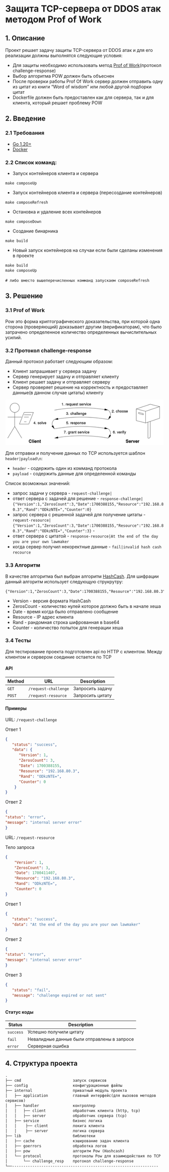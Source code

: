 # Защита TCP-сервера от DDOS атак методом Prof of Work

## 1. Описание
Проект решает задачу защиты TCP-сервера от DDOS атак и для его реализации должны выполнятся следующие условия: 
+ Для защиты необходимо использовать метод [Prof of Work](https://en.wikipedia.org/wiki/Proof_of_work)(протокол challenge-response)
+ Выбор алгоритма POW должен быть объеснен
+ После проверки работы Prof Of Work сервер должен отправить одну из цитат из книги “Word of wisdom” или любой другой подборки цитат
+ Dockerfile должен быть предоставлен как для сервера, так и для клиента, который решает проблему POW

## 2. Введение
### 2.1 Требования
+ [Go 1.20+]()
+ [Docker]()

### 2.2 Список команд:
+ Запуск контейнеров клиента и сервера
```
make composeUp
```
+ Запуск контейнеров клиента и сервера (пересоздание контейнеров)
```
make composeRefresh
```
+ Остановка и удаление всех контейнеров
```
make composeDown
```
+ Создание бинарника
```
make build
```
+ Новый запуск контейнеров на случаи если были сделаны изменения в проекте
```
make build
make composeUp

# либо вместо вышеперечисленных комманд запускаем composeRefresh
```

## 3. Решение
### 3.1 Prof of Work
Pow это форма криптографического доказательства, при которой одна сторона (проверяющий) доказывает другим (верификаторам), что было затрачено определенное количество определенных вычислительных усилий.

### 3.2 Протокол challenge-response
Данный протокол работает следующим образом:
+ Клиент запрашивает у сервера задачу
+ Сервер генерирует задачу и отправляет клиенту
+ Клиент решает задачу и отправляет серверу
+ Сервер проверяет решение на корректность и предоставляет данные(в данном случае цитаты) клиенту

![img.png](img.png)

Для отправки и получение данных по TCP используется шаблон ```header|payload\n```:
+ `header` - содержить один из комманд протокола
+ `payload` - содержить данные для определенной команды

Список возможных значений:
+ запрос задачи у сервера - `request-challenge|`
+ ответ сервера с задачей для решение - `response-challenge|{"Version":1,"ZerosCount":3,"Date":1700388155,"Resource":"192.168.80.3","Rand":"ODkzNTE=","Counter":0}`
+ запрос сервера с решенной задачей для получение цитаты - `request-resource|{"Version":1,"ZerosCount":3,"Date":1700388155,"Resource":"192.168.80.3","Rand":"ODkzNTE=","Counter":3}` - 
+ ответ сервера с цитатой - `response-resource|At the end of the day you are your own lawmaker`
+ когда сервер получил некоректные данные - `fail|invalid hash cash recource`

### 3.3 Алгоритм
В качестве алгоритма был выбран алгоритм [HashCash](https://en.wikipedia.org/wiki/Hashcash). Для шифрации данный алгоритм использует следующую струкрутру:
```
{"Version":1,"ZerosCount":3,"Date":1700388155,"Resource":"192.168.80.3","Rand":"ODkzNTE=","Counter":3}
```
+ Version - версия формата HashСash
+ ZerosCount - количество нулей которое должно быть в начале хеша
+ Date - время когда было отправлено сообщение
+ Resource - IP адрес клиента
+ Rand - рандомная строка шифрованная в base64
+ Counter - количество попыток для генерации хеша

### 3.4 Тесты
Для тестирование проекта подготовлен api по HTTP с клиентом. Между клиентом и сервером соединие остается по TCP
#### API
| Method   | URL                 | Description      |
| -------- |---------------------|------------------|
| `GET`    | `/request-challenge` | Запросить задачу |
| `POST`   | `/request-resource` | Запросить цитату |

#### Примеры
URL: `/request-challenge`

Ответ 1
```json
{
   "status": "success", 
   "data": {
      "Version": 1,
      "ZerosCount": 3,
      "Date": 1700388155,
      "Resource": "192.168.80.3",
      "Rand": "ODkzNTE=",
      "Counter": 0
    }
}
```

Ответ 2
```json
{
"status": "error",
"message": "internal server error"
}
```

URL: `/request-resource`

Тело запроса
```json
{
    "Version": 1,
    "ZerosCount": 3,
    "Date": 1700411407,
    "Resource": "192.168.80.3",
    "Rand": "ODkzNTE=",
    "Counter": 0
}
```

Ответ 1
```json
{
   "status": "success",
   "data": "At the end of the day you are your own lawmaker"
}
```

Ответ 2
```json
{
"status": "error",
"message": "internal server error"
}
```

Ответ 3
```json
{
   "status": "fail",
   "message": "challenge expired or not sent"
}
```

#### Статус коды

| Status    | Description                                |
|-----------|--------------------------------------------|
| `success` | Успешно получили цитату                    |
| `fail`    | Невалидные данные были отправлены в запросе |
| `error`   | Серверная ошибка                           |

## 4. Структура проекта
```
.
├── cmd                       запуск сервисов
├── config                    конфигурационные файлы
├── internal                  приватный модуль проекта
│   ├── application           главный интерфейс(для вызовов методов сервисов)
│   ├── handler               контроллер
│   │   ├── client            обработчик клиента (http, tcp)
│   │   ├── server            обработчик сервера (tcp)
│   ├── service               бизнес логика
│   │    ├── client           локига клиента
│   │    ├── server           логика сервера
├── lib                       библиотеки
│   ├── cache                 кэширование задач клиента
│   ├── goerrors              обработка логов
│   ├── pow                   алгоритм Pow (Hashcash)
│   └── protocol              протоколы Pow для взаимодействия по TCP
│       └── challenge_resp    протокол challenge-response
└──-----------------------------------------------------------------
```